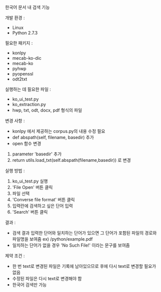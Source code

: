 
한국어 문서 내 검색 기능

개발 환경 :
 - Linux
 - Python 2.7.3
 
필요한 패키지 :
 - konlpy
 - mecab-ko-dic
 - mecab-ko
 - pyhwp
 - pyopenssl
 - odt2txt
 
실행하는 데 필요한 파일 :
 - ko_ui_test.py
 - ko_extraction.py
 - hwp, txt, odt, docx, pdf 형식의 파일
 
변경 사항 :
 - konlpy 에서 제공하는 corpus.py의 내용 수정 필요
 - def abspath(self, filename, basedir) 추가
 - open 함수 변경
  1) parameter 'basedir' 추가
  2) return utils.load_txt(self.abspath(filename,basedir)) 로 변경
 
실행 방법 :
 1. ko_ui_test.py 실행
 2. 'File Open' 버튼 클릭
 3. 파일 선택
 4. 'Converse file format' 버튼 클릭
 5. 입력란에 검색하고 싶은 단어 입력
 6. 'Search' 버튼 클릭

결과 : 
  - 검색 결과 입력한 단어와 일치하는 단어가 있으면 그 단어가 포함된 파일의 경로와 파일명을 보여줌 
  ex) /python/example.pdf
  - 일치하는 단어가 없을 경우 'No Such File!' 이라는 문구를 보여줌

제약 조건 :
 * 한 번 text로 변경된 파일은 기록에 남아있으므로 후에 다시 text로 변경할 필요가 없음
 * 수정된 파일은 다시 text로 변경해야 함
 * 한국어 검색만 가능
